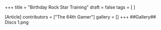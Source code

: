 +++
title = "Birthday Rock Star Training"
draft = false
tags = [ ]

[Article]
contributors = ["The 64th Gamer"]
gallery = []
+++
##Gallery##
<gallery>
Discs 1.png
</gallery>